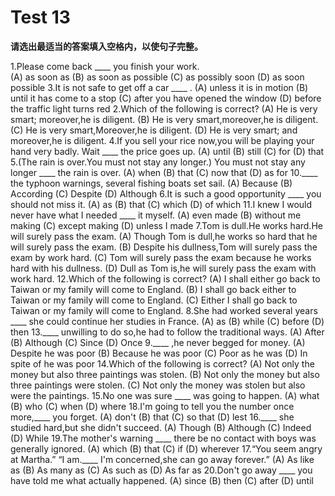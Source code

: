 # Test 13

<b>请选出最适当的答案填入空格内，以使句子完整。</b>  

1.Please come back ____ you finish your work.  
(A) as soon as
(B) as soon as possible
(C) as possibly soon
(D) as soon possible
3.It is not safe to get off a car ____ .
(A) unless it is in motion
(B) until it has come to a stop
(C) after you have opened the window
(D) before the traffic light turns red
2.Which of the following is correct?
(A) He is very smart; moreover,he is diligent.
(B) He is very smart,moreover,he is diligent.
(C) He is very smart,Moreover,he is diligent.
(D) He is very smart; and moreover,he is diligent.
4.If you sell your rice now,you will be playing your hand very badly.
Wait ____ the price goes up.
(A) until
(B) still
(C) for
(D) that
5.(The rain is over.You must not stay any longer.)
You must not stay any longer ____ the rain is over.
(A) when
(B) that
(C) now that
(D) as for
10.____ the typhoon warnings,
several fishing boats set sail.
(A) Because
(B) According
(C) Despite
(D) Although
6.It is such a good opportunity ____ you should not miss it.
(A) as
(B) that
(C) which
(D) of which
11.I knew I would never have what I needed ____ it myself.
(A) even made
(B) without me making
(C) except making
(D) unless I made
7.Tom is dull.He works hard.He will surely pass the exam.
(A) Though Tom is dull,he works so hard that he will surely pass the exam.
(B) Despite his dullness,Tom will surely pass the exam by work hard.
(C) Tom will surely pass the exam because he works hard with his dullness.
(D) Dull as Tom is,he will surely pass the exam with work hard.
12.Which of the following is
correct?
(A) I shall either go back to Taiwan or my family will come to England.
(B) I shall go back either to Taiwan or my family will come to England.
(C) Either I shall go back to Taiwan or my family will come to England.
8.She had worked several years ____ she could continue her studies in France.
(A) as
(B) while
(C) before
(D) then
13.____ unwilling to do so,he had to follow the traditional ways.
(A) After
(B) Although
(C) Since
(D) Once
9.____ ,he never begged for
money.
(A) Despite he was poor
(B) Because he was poor
(C) Poor as he was
(D) In spite of he was poor
14.Which of the following is
correct?
(A) Not only the money but also three paintings was stolen.
(B) Not only the money but also three paintings were stolen.
(C) Not only the money was stolen but also were the paintings.
15.No one was sure ____ was going to happen.
(A) what
(B) who
(C) when
(D) where
18.I'm going to tell you the number once more,____ you forget.
(A) don't
(B) that
(C) so that
(D) lest
16.____ she studied hard,but she
didn't succeed.
(A) Though
(B) Although
(C) Indeed
(D) While
19.The mother's warning ____ there be no contact with boys was generally ignored.
(A) which
(B) that
(C) if
(D) wherever
17.“You seem angry at Martha.”
“I am.____ I'm concerned,she can go away forever.”
(A) As like as
(B) As many as
(C) As such as
(D) As far as
20.Don't go away ____ you have told me what actually happened.
(A) since
(B) then
(C) after
(D) until